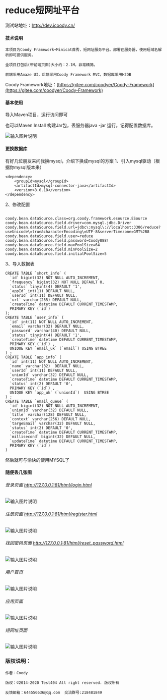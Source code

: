 # reduce短网址平台

测试站地址：http://dev.icoody.cn/

#### 技术说明

    本项目为Coody Framework+Minicat首秀，短网址服务平台。部署在服务器，使用短域名解析即可提供服务。

    全项目打包后(带前端页面)大小约：2.1M，非常精简。

    前端采用Amaze UI，后端采用Coody Framework MVC，数据库采用H2DB


Coody Framework地址：[https://gitee.com/coodyer/Coody-Framework](https://gitee.com/coodyer/Coody-Framework)

#### 基本使用

导入Maven项目，运行访问即可

也可以Maven Install 构建Jar包，丢服务器java -jar 运行。记得配置数据库。

![输入图片说明](https://images.gitee.com/uploads/images/2020/0320/213406_6f5b702f_1200611.png "T.png")

#### 更换数据库

有好几位朋友来问我换mysql，介绍下换成mysql的方案
1、引入mysql驱动（根据你mysql版本来）

```
<dependency>
    <groupId>mysql</groupId>
    <artifactId>mysql-connector-java</artifactId>
    <version>8.0.18</version>
</dependency>
```
2、修改配置

```

coody.bean.dataSource.class=org.coody.framework.esource.ESource
coody.bean.dataSource.field.driver=com.mysql.jdbc.Driver
coody.bean.dataSource.field.url=jdbc\:mysql\://localhost:3306/reduce?useUnicode\=true&characterEncoding\=UTF-8&serverTimezone=GMT%2B8
coody.bean.dataSource.field.user=reduce
coody.bean.dataSource.field.password=Coody888!
coody.bean.dataSource.field.maxPoolSize=64
coody.bean.dataSource.field.minPoolSize=2
coody.bean.dataSource.field.initialPoolSize=5
```
3、导入数据表

```
CREATE TABLE `short_info` (
  `id` bigint(32) NOT NULL AUTO_INCREMENT,
  `frequency` bigint(32) NOT NULL DEFAULT 0,
  `status` tinyint(4) DEFAULT '1',
  `appId` int(11) DEFAULT NULL,
  `userId` int(11) DEFAULT NULL,
  `url` varchar(255) DEFAULT NULL,
  `createTime` datetime DEFAULT CURRENT_TIMESTAMP,
  PRIMARY KEY (`id`) 
);
CREATE TABLE `user_info` (
  `id` int(11) NOT NULL AUTO_INCREMENT,
  `email` varchar(32) DEFAULT NULL,
  `password` varchar(40) DEFAULT NULL,
  `status` tinyint(4) DEFAULT '1',
  `createTime` datetime DEFAULT CURRENT_TIMESTAMP,
  PRIMARY KEY (`id`) ,
  UNIQUE KEY `email_uk` (`email`) USING BTREE
) ;
CREATE TABLE `app_info` (
  `id` int(11) NOT NULL AUTO_INCREMENT,
  `name` varchar(32)  DEFAULT NULL,
  `userId` int(11) DEFAULT NULL,
  `unionId` varchar(32) DEFAULT NULL,
  `createTime` datetime DEFAULT CURRENT_TIMESTAMP,
  `status` int(2) DEFAULT '0',
  PRIMARY KEY (`id`) ,
  UNIQUE KEY `app_uk` (`unionId`)  USING BTREE
) ;
CREATE TABLE `email_queue` (
  `id` bigint(32) NOT NULL AUTO_INCREMENT,
  `unionId` varchar(32) DEFAULT NULL,
  `title` varchar(128) DEFAULT NULL,
  `context` varchar(256) DEFAULT NULL,
  `targeEmail` varchar(32) DEFAULT NULL,
  `status` int(2) DEFAULT '0',
  `createTime` datetime DEFAULT CURRENT_TIMESTAMP,
  `millisecond` bigint(32) DEFAULT NULL,
  `updateTime` datetime DEFAULT CURRENT_TIMESTAMP,
  PRIMARY KEY (`id`)
)

```

然后就可与愉快的使用MYSQL了

#### 随便丢几张图

###### 登录页面  http://127.0.0.1:81/html/login.html

![输入图片说明](https://images.gitee.com/uploads/images/2020/0110/171636_d9d9093f_1200611.png "1.png")

###### 注册页面  http://127.0.0.1:81/html/register.html

![输入图片说明](https://images.gitee.com/uploads/images/2020/0110/171653_0950dff5_1200611.png "2.png")

###### 找回密码页面  http://127.0.0.1:81/html/reset_password.html

![输入图片说明](https://images.gitee.com/uploads/images/2020/0110/171709_80999218_1200611.png "3.png")

###### 用户首页

![输入图片说明](https://images.gitee.com/uploads/images/2020/0110/171729_a20c28b9_1200611.png "4.png")

###### 应用页面

![输入图片说明](https://images.gitee.com/uploads/images/2020/0110/171743_a4f5b2c0_1200611.png "5.png")

###### 短网址页面

![输入图片说明](https://images.gitee.com/uploads/images/2020/0110/171756_649adeb7_1200611.png "6.png")


### 版权说明：

    作者：Coody
    
    版权：©2014-2020 Test404 All right reserved. 版权所有

    反馈邮箱：644556636@qq.com  交流群号:218481849

